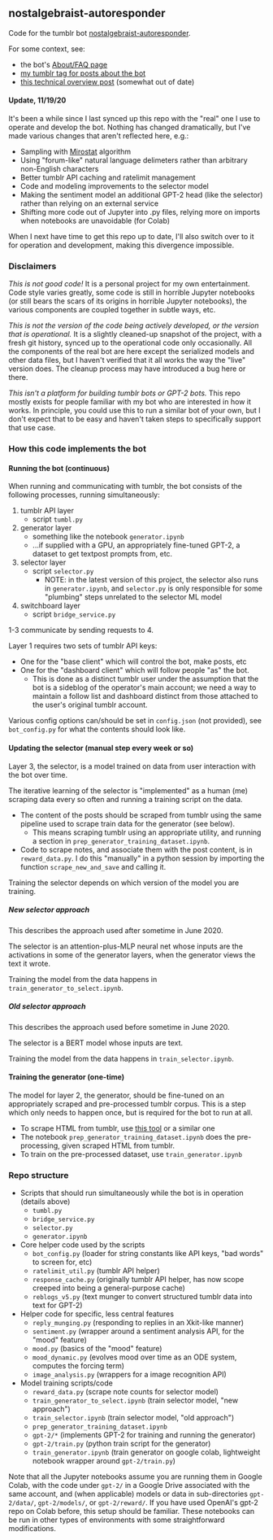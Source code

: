 ## nostalgebraist-autoresponder

Code for the tumblr bot [nostalgebraist-autoresponder](https://nostalgebraist-autoresponder.tumblr.com/).

For some context, see:

- the bot's [About/FAQ page](https://nostalgebraist-autoresponder.tumblr.com/about)
- [my tumblr tag for posts about the bot](https://nostalgebraist.tumblr.com/tagged/nostalgebraist-autoresponder-meta)
- [this technical overview post](https://nostalgebraist.tumblr.com/post/617940524224151552/i-imagine-some-people-have-been-curious-to-hear) (somewhat out of date)

#### Update, 11/19/20

It's been a while since I last synced up this repo with the "real" one I use to operate and develop the bot.  Nothing has changed dramatically, but I've made various changes that aren't reflected here, e.g.:

- Sampling with [Mirostat](https://arxiv.org/abs/2007.14966) algorithm
- Using "forum-like" natural language delimeters rather than arbitrary non-English characters
- Better tumblr API caching and ratelimit management
- Code and modeling improvements to the selector model
- Making the sentiment model an additional GPT-2 head (like the selector) rather than relying on an external service
- Shifting more code out of Jupyter into .py files, relying more on imports when notebooks are unavoidable (for Colab)

When I next have time to get this repo up to date, I'll also switch over to it for operation and development, making this divergence impossible.

### Disclaimers

*This is not good code!* It is a personal project for my own entertainment.  Code style varies greatly, some code is still in horrible Jupyter notebooks (or still bears the scars of its origins in horrible Jupyter notebooks), the various components are coupled together in subtle ways, etc.

*This is not the version of the code being actively developed, or the version that is operational.*  It is a slightly cleaned-up snapshot of the project, with a fresh git history, synced up to the operational code only occasionally.  All the components of the real bot are here except the serialized models and other data files, but I haven't verified that it all works the way the "live" version does.  The cleanup process may have introduced a bug here or there.

*This isn't a platform for building tumblr bots or GPT-2 bots.*  This repo mostly exists for people familiar with my bot who are interested in how it works.  In principle, you could use this to run a similar bot of your own, but I don't expect that to be easy and haven't taken steps to specifically support that use case.

### How this code implements the bot

#### Running the bot (continuous)

When running and communicating with tumblr, the bot consists of the following processes, running simultaneously:

1. tumblr API layer
    - script `tumbl.py`
2. generator layer
    - something like the notebook `generator.ipynb`
    - ...if supplied with a GPU, an appropriately fine-tuned GPT-2, a dataset to get textpost prompts from, etc.
3. selector layer
    - script `selector.py`
      - NOTE: in the latest version of this project, the selector also runs in `generator.ipynb`, and `selector.py` is only responsible for some "plumbing" steps unrelated to the selector ML model
4. switchboard layer
    - script `bridge_service.py`

1-3 communicate by sending requests to 4.

Layer 1 requires two sets of tumblr API keys:
  - One for the "base client" which will control the bot, make posts, etc
  - One for the "dashboard client" which will follow people "as" the bot.
    - This is done as a distinct tumblr user under the assumption that the bot is a sideblog of the operator's main account; we need a way to maintain a follow list and dashboard distinct from those attached to the user's original tumblr account.

Various config options can/should be set in `config.json` (not provided), see `bot_config.py` for what the contents should look like.

#### Updating the selector (manual step every week or so)

Layer 3, the selector, is a model trained on data from user interaction with the bot over time.

The iterative learning of the selector is "implemented" as a human (me) scraping data every so often and running a training script on the data.

- The content of the posts should be scraped from tumblr using the same pipeline used to scrape train data for the generator (see below).
  - This means scraping tumblr using an appropriate utility, and running a section in `prep_generator_training_dataset.ipynb`.
- Code to scrape notes, and associate them with the post content, is in `reward_data.py`.  I do this "manually" in a python session by importing the function `scrape_new_and_save` and calling it.

Training the selector depends on which version of the model you are training.

##### New selector approach

This describes the approach used after sometime in June 2020.

The selector is an attention-plus-MLP neural net whose inputs are the activations in some of the generator layers, when the generator views the text it wrote.

Training the model from the data happens in `train_generator_to_select.ipynb`.

##### Old selector approach

This describes the approach used before sometime in June 2020.

The selector is a BERT model whose inputs are text.

Training the model from the data happens in `train_selector.ipynb`.

#### Training the generator (one-time)

The model for layer 2, the generator, should be fine-tuned on an appropriately scraped and pre-processed tumblr corpus.  This is a step which only needs to happen once, but is required for the bot to run at all.

- To scrape HTML from tumblr, use [this tool](https://github.com/bbolli/tumblr-utils) or a similar one
- The notebook `prep_generator_training_dataset.ipynb` does the pre-processing, given scraped HTML from tumblr.
- To train on the pre-processed dataset, use `train_generator.ipynb`

### Repo structure

- Scripts that should run simultaneously while the bot is in operation (details above)
  - `tumbl.py`
  - `bridge_service.py`
  - `selector.py`
  - `generator.ipynb`
- Core helper code used by the scripts
  - `bot_config.py` (loader for string constants like API keys, "bad words" to screen for, etc)
  - `ratelimit_util.py` (tumblr API helper)
  - `response_cache.py` (originally tumblr API helper, has now scope creeped into being a general-purpose cache)
  - `reblogs_v5.py` (text munger to convert structured tumblr data into text for GPT-2)
- Helper code for specific, less central features
  - `reply_munging.py` (responding to replies in an Xkit-like manner)
  - `sentiment.py` (wrapper around a sentiment analysis API, for the "mood" feature)
  - `mood.py` (basics of the "mood" feature)
  - `mood_dynamic.py` (evolves mood over time as an ODE system, computes the forcing term)
  - `image_analysis.py` (wrappers for a image recognition API)
- Model training scripts/code
  - `reward_data.py` (scrape note counts for selector model)
  - `train_generator_to_select.ipynb` (train selector model, "new approach")
  - `train_selector.ipynb` (train selector model, "old approach")
  - `prep_generator_training_dataset.ipynb`
  - `gpt-2/*` (implements GPT-2 for training and running the generator)
  - `gpt-2/train.py` (python train script for the generator)
  - `train_generator.ipynb` (train generator on google colab, lightweight notebook wrapper around `gpt-2/train.py`)

Note that all the Jupyter notebooks assume you are running them in Google Colab, with the code under `gpt-2/` in a Google Drive associated with the same account, and (when applicable) models or data in sub-directories `gpt-2/data/`, `gpt-2/models/`, or `gpt-2/reward/`.  If you have used OpenAI's gpt-2 repo on Colab before, this setup should be familiar.  These notebooks can be run in other types of environments with some straightforward modifications.
